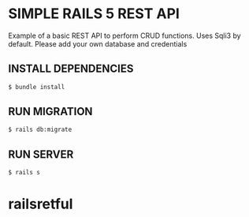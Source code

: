 # SIMPLE RAILS 5 REST API

Example of a basic REST API to perform CRUD functions. Uses Sqli3 by default. Please add your own database and credentials

## INSTALL DEPENDENCIES
```bash
$ bundle install
```

## RUN MIGRATION
```bash
$ rails db:migrate
```

## RUN SERVER
```bash
$ rails s
```


# railsretful
